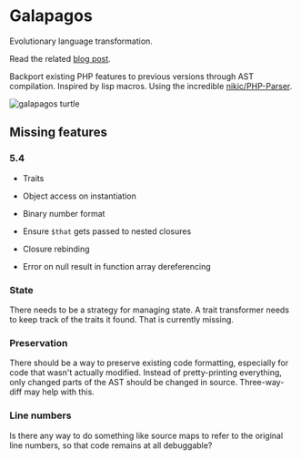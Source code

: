 # Galapagos

Evolutionary language transformation.

Read the related [blog post](https://igor.io/2013/07/26/evolving-syntax.html).

Backport existing PHP features to previous versions through AST compilation.
Inspired by lisp macros. Using the incredible
[nikic/PHP-Parser](https://github.com/nikic/PHP-Parser).

![galapagos turtle](galapagos.png)

## Missing features

### 5.4

* Traits
* Object access on instantiation
* Binary number format

* Ensure `$that` gets passed to nested closures
* Closure rebinding
* Error on null result in function array dereferencing

### State

There needs to be a strategy for managing state. A trait transformer needs to
keep track of the traits it found. That is currently missing.

### Preservation

There should be a way to preserve existing code formatting, especially for
code that wasn't actually modified. Instead of pretty-printing everything,
only changed parts of the AST should be changed in source. Three-way-diff may
help with this.

### Line numbers

Is there any way to do something like source maps to refer to the original
line numbers, so that code remains at all debuggable?
